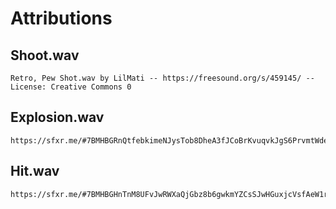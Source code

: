 # Attributions
## Shoot.wav
    Retro, Pew Shot.wav by LilMati -- https://freesound.org/s/459145/ -- License: Creative Commons 0
## Explosion.wav
    https://sfxr.me/#7BMHBGRnQtfebkimeNJysTob8DheA3fJCoBrKvuqvkJgS6PrvmtWdeXfzmmXrsGykszAxBmNpJTSREejsyoobzitXyREcfPhHUYwfdmcXzUfWqb3M9XJtFHUb
## Hit.wav
    https://sfxr.me/#7BMHBGHnTnM8UFvJwRWXaQjGbz8b6gwkmYZCsSJwHGuxjcVsfAeW1ree25F5GfaV4YbfTSZFFmrgWzU8uhK7roioQUhDLVMSDWR52FQfKLrGezT37cSNPidro
